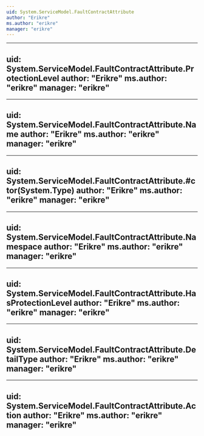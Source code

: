 ```yaml
---
uid: System.ServiceModel.FaultContractAttribute
author: "Erikre"
ms.author: "erikre"
manager: "erikre"
---
```


---
uid: System.ServiceModel.FaultContractAttribute.ProtectionLevel
author: "Erikre"
ms.author: "erikre"
manager: "erikre"
---

---
uid: System.ServiceModel.FaultContractAttribute.Name
author: "Erikre"
ms.author: "erikre"
manager: "erikre"
---

---
uid: System.ServiceModel.FaultContractAttribute.#ctor(System.Type)
author: "Erikre"
ms.author: "erikre"
manager: "erikre"
---

---
uid: System.ServiceModel.FaultContractAttribute.Namespace
author: "Erikre"
ms.author: "erikre"
manager: "erikre"
---

---
uid: System.ServiceModel.FaultContractAttribute.HasProtectionLevel
author: "Erikre"
ms.author: "erikre"
manager: "erikre"
---

---
uid: System.ServiceModel.FaultContractAttribute.DetailType
author: "Erikre"
ms.author: "erikre"
manager: "erikre"
---

---
uid: System.ServiceModel.FaultContractAttribute.Action
author: "Erikre"
ms.author: "erikre"
manager: "erikre"
---
